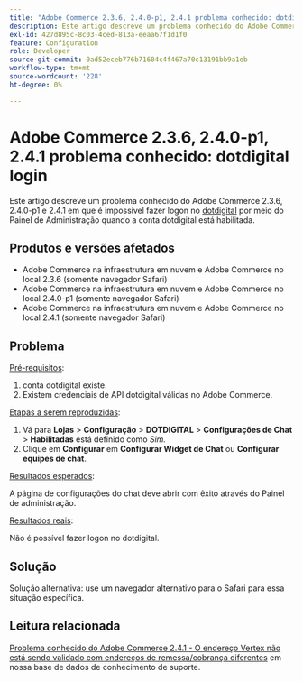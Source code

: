 ```yaml
---
title: "Adobe Commerce 2.3.6, 2.4.0-p1, 2.4.1 problema conhecido: dotdigital login"
description: Este artigo descreve um problema conhecido do Adobe Commerce 2.3.6, 2.4.0-p1 e 2.4.1 em que é impossível fazer logon no [dotdigital](https://dotdigital.com/) por meio do Painel de administração quando a conta dotdigital está ativada.
exl-id: 427d895c-8c03-4ced-813a-eeaa67f1d1f0
feature: Configuration
role: Developer
source-git-commit: 0ad52eceb776b71604c4f467a70c13191bb9a1eb
workflow-type: tm+mt
source-wordcount: '228'
ht-degree: 0%

---
```


# Adobe Commerce 2.3.6, 2.4.0-p1, 2.4.1 problema conhecido: dotdigital login

Este artigo descreve um problema conhecido do Adobe Commerce 2.3.6, 2.4.0-p1 e 2.4.1 em que é impossível fazer logon no [dotdigital](https://dotdigital.com/) por meio do Painel de Administração quando a conta dotdigital está habilitada.

## Produtos e versões afetados

* Adobe Commerce na infraestrutura em nuvem e Adobe Commerce no local 2.3.6 (somente navegador Safari)
* Adobe Commerce na infraestrutura em nuvem e Adobe Commerce no local 2.4.0-p1 (somente navegador Safari)
* Adobe Commerce na infraestrutura em nuvem e Adobe Commerce no local 2.4.1 (somente navegador Safari)

## Problema

<u>Pré-requisitos</u>:

1. conta dotdigital existe.
1. Existem credenciais de API dotdigital válidas no Adobe Commerce.

<u>Etapas a serem reproduzidas</u>:

1. Vá para **Lojas** > **Configuração** > **DOTDIGITAL** > **Configurações de Chat** > **Habilitadas** está definido como *Sim.*
1. Clique em **Configurar** em **Configurar Widget de Chat** ou **Configurar equipes de chat**.

<u>Resultados esperados</u>:

A página de configurações do chat deve abrir com êxito através do Painel de administração.

<u>Resultados reais</u>:

Não é possível fazer logon no dotdigital.

## Solução

Solução alternativa: use um navegador alternativo para o Safari para essa situação específica.

## Leitura relacionada

[Problema conhecido do Adobe Commerce 2.4.1 - O endereço Vertex não está sendo validado com endereços de remessa/cobrança diferentes](/help/troubleshooting/miscellaneous/magento-2-4-1-vertex-address-validation-message-post-address-update.md) em nossa base de dados de conhecimento de suporte.
